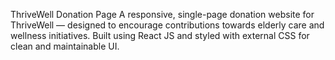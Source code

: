  ThriveWell Donation Page
A responsive, single-page donation website for ThriveWell — designed to encourage contributions towards elderly care and wellness initiatives. Built using React JS and styled with external CSS for clean and maintainable UI.
